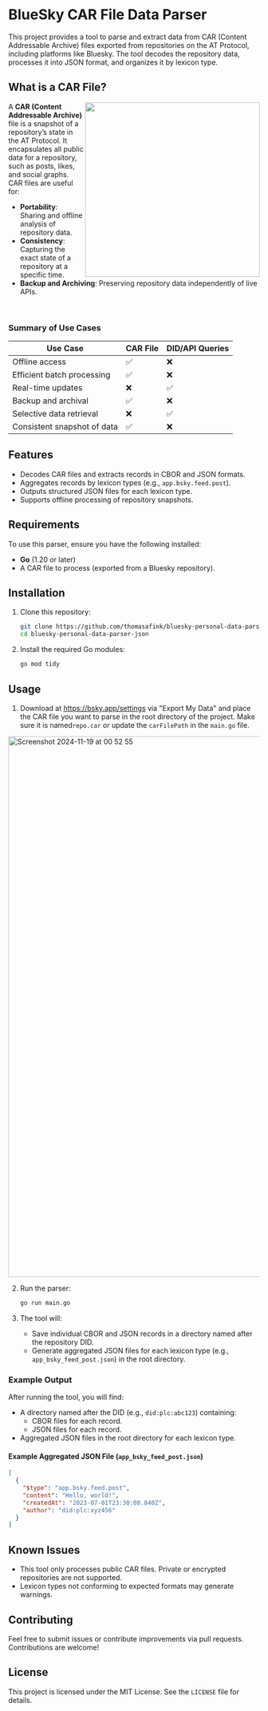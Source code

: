 # BlueSky CAR File Data Parser
This project provides a tool to parse and extract data from CAR (Content Addressable Archive) files exported from repositories on the AT Protocol, including platforms like Bluesky. The tool decodes the repository data, processes it into JSON format, and organizes it by lexicon type.


## What is a CAR File?
<img src="https://github.com/user-attachments/assets/e47c4868-d99f-4b5a-bf48-5a970a77292a" width="350" align="right">

A **CAR (Content Addressable Archive)** file is a snapshot of a repository’s state in the AT Protocol. It encapsulates all public data for a repository, such as posts, likes, and social graphs. CAR files are useful for:
- **Portability**: Sharing and offline analysis of repository data.
- **Consistency**: Capturing the exact state of a repository at a specific time.
- **Backup and Archiving**: Preserving repository data independently of live APIs.

<br />

### Summary of Use Cases
| **Use Case**               | **CAR File** | **DID/API Queries** |
|----------------------------|--------------|---------------------|
| Offline access             | ✅           | ❌                  |
| Efficient batch processing | ✅           | ❌                  |
| Real-time updates          | ❌           | ✅                  |
| Backup and archival        | ✅           | ❌                  |
| Selective data retrieval   | ❌           | ✅                  |
| Consistent snapshot of data| ✅           | ❌                  |


## Features

- Decodes CAR files and extracts records in CBOR and JSON formats.
- Aggregates records by lexicon types (e.g., `app.bsky.feed.post`).
- Outputs structured JSON files for each lexicon type.
- Supports offline processing of repository snapshots.

## Requirements

To use this parser, ensure you have the following installed:

- **Go** (1.20 or later)
- A CAR file to process (exported from a Bluesky repository).

## Installation

1. Clone this repository:
   ```bash
   git clone https://github.com/thomasafink/bluesky-personal-data-parser-json.git
   cd bluesky-personal-data-parser-json
   ```

2. Install the required Go modules:
   ```bash
   go mod tidy
   ```

## Usage

1. Download at https://bsky.app/settings via "Export My Data" and place the CAR file you want to parse in the root directory of the project. Make sure it is named`repo.car` or update the `carFilePath` in the `main.go` file.

<img width="1084" alt="Screenshot 2024-11-19 at 00 52 55" src="https://github.com/user-attachments/assets/5427d178-3621-4ff8-9634-37556c593a28">

2. Run the parser:
   ```bash
   go run main.go
   ```

3. The tool will:
   - Save individual CBOR and JSON records in a directory named after the repository DID.
   - Generate aggregated JSON files for each lexicon type (e.g., `app_bsky_feed_post.json`) in the root directory.

### Example Output

After running the tool, you will find:
- A directory named after the DID (e.g., `did:plc:abc123`) containing:
  - CBOR files for each record.
  - JSON files for each record.
- Aggregated JSON files in the root directory for each lexicon type.

#### Example Aggregated JSON File (`app_bsky_feed_post.json`)
```json
[
  {
    "$type": "app.bsky.feed.post",
    "content": "Hello, world!",
    "createdAt": "2023-07-01T23:30:08.840Z",
    "author": "did:plc:xyz456"
  }
]
```

## Known Issues

- This tool only processes public CAR files. Private or encrypted repositories are not supported.
- Lexicon types not conforming to expected formats may generate warnings.

## Contributing

Feel free to submit issues or contribute improvements via pull requests. Contributions are welcome!

## License

This project is licensed under the MIT License. See the `LICENSE` file for details.
